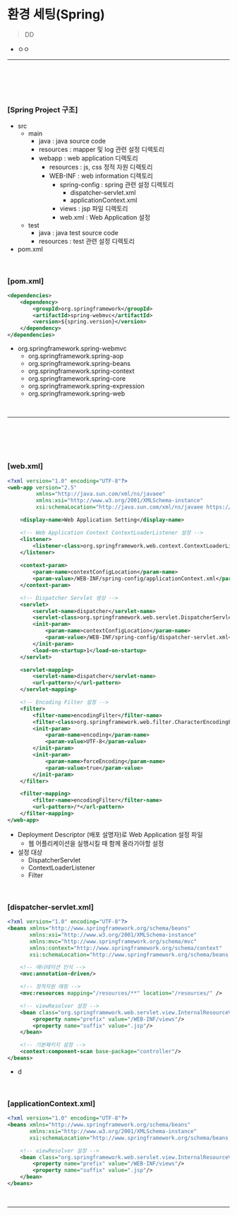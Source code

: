 # 환경 세팅(Spring)
> DD 
* ㅇㅇ

<hr>
<br>

## 
#### 

<br>

### [Spring Project 구조]
* src
  * main
    * java : java source code
    * resources : mapper 및 log 관련 설정 디렉토리
    * webapp : web application 디렉토리
      * resources : js, css 정적 자원 디렉토리
      * WEB-INF : web information 디렉토리
        * spring-config : spring 관련 설정 디렉토리
          * dispatcher-servlet.xml
          * applicationContext.xml
        * views : jsp 파일 디렉토리
        * web.xml : Web Application 설정
  * test
    * java : java test source code
    * resources : test 관련 설정 디렉토리
* pom.xml

<br>

### [pom.xml]
```xml
<dependencies>
    <dependency>
        <groupId>org.springframework</groupId>
        <artifactId>spring-webmvc</artifactId>
        <version>${spring.version}</version>
    </dependency>
</dependencies>
```
* org.springframework.spring-webmvc
  * org.springframework.spring-aop
  * org.springframework.spring-beans
  * org.springframework.spring-context
  * org.springframework.spring-core
  * org.springframework.spring-expression
  * org.springframework.spring-web

<br>
<hr>
<br>

## 
#### 

<br>

### [web.xml]
```xml
<?xml version="1.0" encoding="UTF-8"?>
<web-app version="2.5"
         xmlns="http://java.sun.com/xml/ns/javaee"
         xmlns:xsi="http://www.w3.org/2001/XMLSchema-instance"
         xsi:schemaLocation="http://java.sun.com/xml/ns/javaee https://java.sun.com/xml/ns/javaee/web-app_2_5.xsd">

    <display-name>Web Application Setting</display-name>

    <!-- Web Application Context ContextLoaderListener 설정 -->
    <listener>
        <listener-class>org.springframework.web.context.ContextLoaderListener</listener-class>
    </listener>
    
    <context-param>
        <param-name>contextConfigLocation</param-name>
        <param-value>/WEB-INF/spring-config/applicationContext.xml</param-value>
    </context-param>

    <!-- Dispatcher Servlet 생성 -->
    <servlet>
        <servlet-name>dispatcher</servlet-name>
        <servlet-class>org.springframework.web.servlet.DispatcherServlet</servlet-class>
        <init-param>
            <param-name>contextConfigLocation</param-name>
            <param-value>/WEB-INF/spring-config/dispatcher-servlet.xml</param-value>
        </init-param>
        <load-on-startup>1</load-on-startup>
    </servlet>

    <servlet-mapping>
        <servlet-name>dispatcher</servlet-name>
        <url-pattern>/</url-pattern>
    </servlet-mapping>

    <!-- Encoding Filter 설정 -->
    <filter>
        <filter-name>encodingFilter</filter-name>
        <filter-class>org.springframework.web.filter.CharacterEncodingFilter</filter-class>
        <init-param>
            <param-name>encoding</param-name>
            <param-value>UTF-8</param-value>
        </init-param>
        <init-param>
            <param-name>forceEncoding</param-name>
            <param-value>true</param-value>
        </init-param>
    </filter>

    <filter-mapping>
        <filter-name>encodingFilter</filter-name>
        <url-pattern>/*</url-pattern>
    </filter-mapping>
</web-app>
```
* Deployment Descriptor (배포 설명자)로 Web Application 설정 파일
  * 웹 어플리케이션을 실행시킬 때 함께 올라가야할 설정
* 설정 대상
  * DispatcherServlet
  * ContextLoaderListener
  * Filter 

<br>

### [dispatcher-servlet.xml]
```xml
<?xml version="1.0" encoding="UTF-8"?>
<beans xmlns="http://www.springframework.org/schema/beans"
       xmlns:xsi="http://www.w3.org/2001/XMLSchema-instance"
       xmlns:mvc="http://www.springframework.org/schema/mvc"
       xmlns:context="http://www.springframework.org/schema/context"
       xsi:schemaLocation="http://www.springframework.org/schema/beans http://www.springframework.org/schema/beans/spring-beans.xsd http://www.springframework.org/schema/context http://www.springframework.org/schema/context/spring-context-4.3.xsd">

    <!-- 애너테이션 인식 -->
    <mvc:annotation-driven/>

    <!-- 정적자원 매핑 -->
    <mvc:resources mapping="/resources/**" location="/resources/" />

    <!-- viewResolver 설정 -->
    <bean class="org.springframework.web.servlet.view.InternalResourceViewResolver">
        <property name="prefix" value="/WEB-INF/views"/>
        <property name="suffix" value=".jsp"/>
    </bean>

    <!-- 기본패키지 설정 -->
    <context:component-scan base-package="controller"/>
</beans>
```
* d

<br>

### [applicationContext.xml]
```xml
<?xml version="1.0" encoding="UTF-8"?>
<beans xmlns="http://www.springframework.org/schema/beans"
       xmlns:xsi="http://www.w3.org/2001/XMLSchema-instance"
       xsi:schemaLocation="http://www.springframework.org/schema/beans http://www.springframework.org/schema/beans/spring-beans.xsd">

    <!-- viewResolver 설정 -->
    <bean class="org.springframework.web.servlet.view.InternalResourceViewResolver">
        <property name="prefix" value="/WEB-INF/views"/>
        <property name="suffix" value=".jsp"/>
    </bean>
</beans>
```

<br>
<hr>
<br>
